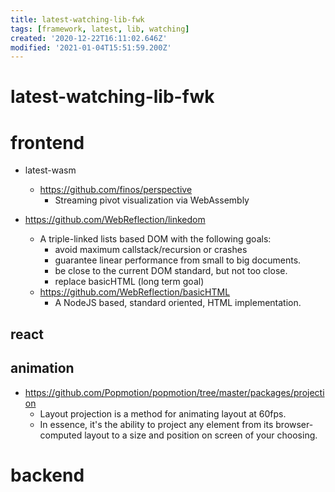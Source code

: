 ```yaml
---
title: latest-watching-lib-fwk
tags: [framework, latest, lib, watching]
created: '2020-12-22T16:11:02.646Z'
modified: '2021-01-04T15:51:59.200Z'
---
```


# latest-watching-lib-fwk

# frontend

- latest-wasm
  - https://github.com/finos/perspective
    - Streaming pivot visualization via WebAssembly

- https://github.com/WebReflection/linkedom
  - A triple-linked lists based DOM with the following goals:
    - avoid maximum callstack/recursion or crashes
    - guarantee linear performance from small to big documents.
    - be close to the current DOM standard, but not too close.
    - replace basicHTML (long term goal)
  - https://github.com/WebReflection/basicHTML
    - A NodeJS based, standard oriented, HTML implementation.

## react

## animation

- https://github.com/Popmotion/popmotion/tree/master/packages/projection
  - Layout projection is a method for animating layout at 60fps.
  - In essence, it's the ability to project any element from its browser-computed layout to a size and position on screen of your choosing.

# backend
